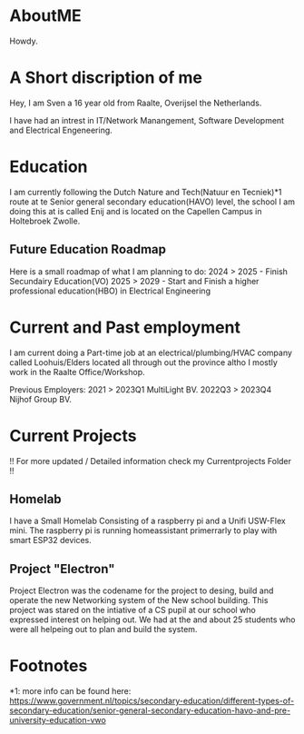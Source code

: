 # AboutME

Howdy.

# A Short discription of me
Hey, I am Sven a 16 year old from Raalte, Overijsel the Netherlands.

I have had an intrest in IT/Network Manangement, Software Development and Electrical Engeneering.


# Education
I am currently following the Dutch Nature and Tech(Natuur en Tecniek)*1 route at te Senior general secondary education(HAVO) level, the school I am doing this at is called Enij and is located on the Capellen Campus in Holtebroek Zwolle.

## Future Education Roadmap
Here is a small roadmap of what I am planning to do:
2024 > 2025 - Finish Secundairy Education(VO)
2025 > 2029 - Start and Finish a higher professional education(HBO) in Electrical Engineering

# Current and Past employment
I am current doing a Part-time job at an electrical/plumbing/HVAC company called Loohuis/Elders located all through out the province altho I mostly work in the Raalte Office/Workshop.

Previous Employers:
2021 > 2023Q1 MultiLight BV.
2022Q3 > 2023Q4 Nijhof Group BV.

# Current Projects
!! For more updated / Detailed information check my Currentprojects Folder !!

## Homelab
I have a Small Homelab Consisting of a raspberry pi and a Unifi USW-Flex mini.
The raspberry pi is running homeassistant primerrarly to play with smart ESP32 devices.

## Project "Electron"
Project Electron was the codename for the project to desing, build and operate the new Networking system of the New school building.
This project was stared on the intiative of a CS pupil at our school who expressed interest on helping out.
We had at the and about 25 students who were all helpeing out to plan and build the system.


# Footnotes
*1: more info can be found here: https://www.government.nl/topics/secondary-education/different-types-of-secondary-education/senior-general-secondary-education-havo-and-pre-university-education-vwo
